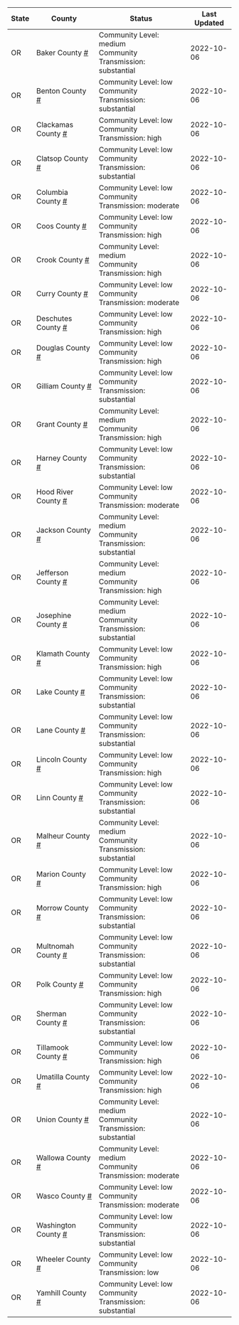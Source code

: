 State | County | Status | Last Updated
--- | --- | --- | --- 
OR | Baker County <a href="#baker_county">#</a> | <a name="baker_county"></a>Community Level: medium<br/>Community Transmission: substantial | 2022-10-06
OR | Benton County <a href="#benton_county">#</a> | <a name="benton_county"></a>Community Level: low<br/>Community Transmission: substantial | 2022-10-06
OR | Clackamas County <a href="#clackamas_county">#</a> | <a name="clackamas_county"></a>Community Level: low<br/>Community Transmission: high | 2022-10-06
OR | Clatsop County <a href="#clatsop_county">#</a> | <a name="clatsop_county"></a>Community Level: low<br/>Community Transmission: substantial | 2022-10-06
OR | Columbia County <a href="#columbia_county">#</a> | <a name="columbia_county"></a>Community Level: low<br/>Community Transmission: moderate | 2022-10-06
OR | Coos County <a href="#coos_county">#</a> | <a name="coos_county"></a>Community Level: low<br/>Community Transmission: high | 2022-10-06
OR | Crook County <a href="#crook_county">#</a> | <a name="crook_county"></a>Community Level: medium<br/>Community Transmission: high | 2022-10-06
OR | Curry County <a href="#curry_county">#</a> | <a name="curry_county"></a>Community Level: low<br/>Community Transmission: moderate | 2022-10-06
OR | Deschutes County <a href="#deschutes_county">#</a> | <a name="deschutes_county"></a>Community Level: low<br/>Community Transmission: high | 2022-10-06
OR | Douglas County <a href="#douglas_county">#</a> | <a name="douglas_county"></a>Community Level: low<br/>Community Transmission: high | 2022-10-06
OR | Gilliam County <a href="#gilliam_county">#</a> | <a name="gilliam_county"></a>Community Level: low<br/>Community Transmission: substantial | 2022-10-06
OR | Grant County <a href="#grant_county">#</a> | <a name="grant_county"></a>Community Level: medium<br/>Community Transmission: high | 2022-10-06
OR | Harney County <a href="#harney_county">#</a> | <a name="harney_county"></a>Community Level: low<br/>Community Transmission: substantial | 2022-10-06
OR | Hood River County <a href="#hood_river_county">#</a> | <a name="hood_river_county"></a>Community Level: low<br/>Community Transmission: moderate | 2022-10-06
OR | Jackson County <a href="#jackson_county">#</a> | <a name="jackson_county"></a>Community Level: medium<br/>Community Transmission: substantial | 2022-10-06
OR | Jefferson County <a href="#jefferson_county">#</a> | <a name="jefferson_county"></a>Community Level: medium<br/>Community Transmission: high | 2022-10-06
OR | Josephine County <a href="#josephine_county">#</a> | <a name="josephine_county"></a>Community Level: medium<br/>Community Transmission: substantial | 2022-10-06
OR | Klamath County <a href="#klamath_county">#</a> | <a name="klamath_county"></a>Community Level: low<br/>Community Transmission: high | 2022-10-06
OR | Lake County <a href="#lake_county">#</a> | <a name="lake_county"></a>Community Level: low<br/>Community Transmission: substantial | 2022-10-06
OR | Lane County <a href="#lane_county">#</a> | <a name="lane_county"></a>Community Level: low<br/>Community Transmission: substantial | 2022-10-06
OR | Lincoln County <a href="#lincoln_county">#</a> | <a name="lincoln_county"></a>Community Level: low<br/>Community Transmission: high | 2022-10-06
OR | Linn County <a href="#linn_county">#</a> | <a name="linn_county"></a>Community Level: low<br/>Community Transmission: substantial | 2022-10-06
OR | Malheur County <a href="#malheur_county">#</a> | <a name="malheur_county"></a>Community Level: medium<br/>Community Transmission: substantial | 2022-10-06
OR | Marion County <a href="#marion_county">#</a> | <a name="marion_county"></a>Community Level: low<br/>Community Transmission: high | 2022-10-06
OR | Morrow County <a href="#morrow_county">#</a> | <a name="morrow_county"></a>Community Level: low<br/>Community Transmission: substantial | 2022-10-06
OR | Multnomah County <a href="#multnomah_county">#</a> | <a name="multnomah_county"></a>Community Level: low<br/>Community Transmission: substantial | 2022-10-06
OR | Polk County <a href="#polk_county">#</a> | <a name="polk_county"></a>Community Level: low<br/>Community Transmission: high | 2022-10-06
OR | Sherman County <a href="#sherman_county">#</a> | <a name="sherman_county"></a>Community Level: low<br/>Community Transmission: substantial | 2022-10-06
OR | Tillamook County <a href="#tillamook_county">#</a> | <a name="tillamook_county"></a>Community Level: low<br/>Community Transmission: high | 2022-10-06
OR | Umatilla County <a href="#umatilla_county">#</a> | <a name="umatilla_county"></a>Community Level: low<br/>Community Transmission: high | 2022-10-06
OR | Union County <a href="#union_county">#</a> | <a name="union_county"></a>Community Level: medium<br/>Community Transmission: substantial | 2022-10-06
OR | Wallowa County <a href="#wallowa_county">#</a> | <a name="wallowa_county"></a>Community Level: medium<br/>Community Transmission: moderate | 2022-10-06
OR | Wasco County <a href="#wasco_county">#</a> | <a name="wasco_county"></a>Community Level: low<br/>Community Transmission: moderate | 2022-10-06
OR | Washington County <a href="#washington_county">#</a> | <a name="washington_county"></a>Community Level: low<br/>Community Transmission: substantial | 2022-10-06
OR | Wheeler County <a href="#wheeler_county">#</a> | <a name="wheeler_county"></a>Community Level: low<br/>Community Transmission: low | 2022-10-06
OR | Yamhill County <a href="#yamhill_county">#</a> | <a name="yamhill_county"></a>Community Level: low<br/>Community Transmission: substantial | 2022-10-06

